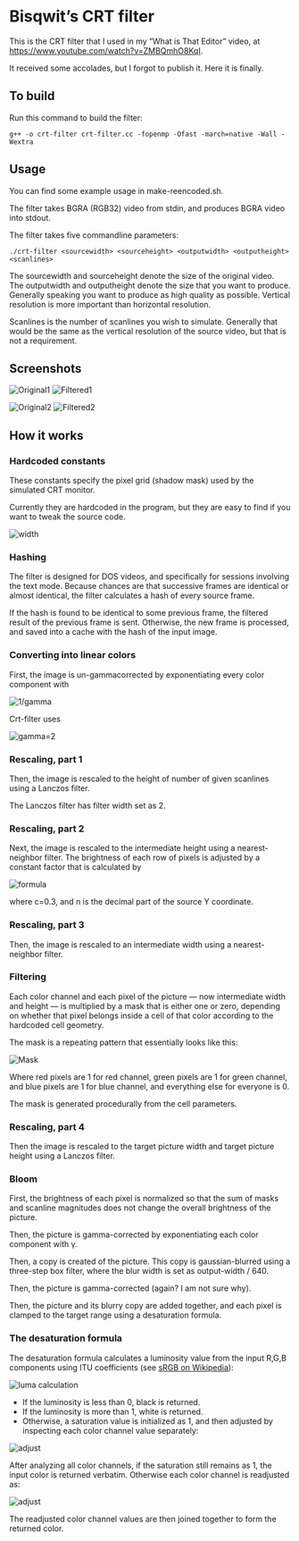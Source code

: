 # Bisqwit’s CRT filter

This is the CRT filter that I used in my ”What is That Editor” video,
at https://www.youtube.com/watch?v=ZMBQmhO8KqI.

It received some accolades, but I forgot to publish it.
Here it is finally.

## To build

Run this command to build the filter:

    g++ -o crt-filter crt-filter.cc -fopenmp -Ofast -march=native -Wall -Wextra

## Usage

You can find some example usage in make-reencoded.sh.

The filter takes BGRA (RGB32) video from stdin,
and produces BGRA video into stdout.

The filter takes five commandline parameters:

    ./crt-filter <sourcewidth> <sourceheight> <outputwidth> <outputheight> <scanlines>

The sourcewidth and sourceheight denote the size of the original video.
The outputwidth and outputheight denote the size that you want to produce.
Generally speaking you want to produce as high quality as possible.
Vertical resolution is more important than horizontal resolution.

Scanlines is the number of scanlines you wish to simulate.
Generally that would be the same as the vertical resolution of the source video,
but that is not a requirement.

## Screenshots

![Original1](img/mpv-shot0001.jpg)
![Filtered1](img/mpv-shot0002.jpg)

![Original2](img/mpv-shot0003.jpg)
![Filtered2](img/mpv-shot0004.jpg)

## How it works

### Hardcoded constants

These constants specify the pixel grid (shadow mask) used by the simulated CRT monitor.

Currently they are hardcoded in the program,
but they are easy to find if you want to tweak the source code.

![width](https://render.githubusercontent.com/render/math?math=\begin{align*}npix_{width}%26=640+%5C%5C+npix_{height}%26=400+%5C%5C+cellwidth_{red}%26=cellwidth_{green}=cellwidth_{blue}=2+%5C%5C+cellblank_{red}%26=cellblank_{green}=1+%5C%5C+cellblank_{blue}%26=2+%5C%5C+cellheight_{vert}%26=5+%5C%5C+cellblank_{vert}%26=1+%5C%5C+cellstagger%26=3+%5C%5C+intermediatewidth%26=npix_{width}\cdot%28cellwidth_{red}%2Bcellblank_{red}%2Bcellheight_{green}%2Bcellblank_{green}%2Bcellwidth_{blue}%2Bcellblank_{blue}%29=6400+%5C%5C+intermediateheight%26=npix_{height}\cdot%28cellheight_{vert}%2Bcellblank_{vert}%29=2400\end{align*})

### Hashing

The filter is designed for DOS videos, and specifically for sessions
involving the text mode. Because chances are that successive frames are
identical or almost identical, the filter calculates a hash of every source frame.

If the hash is found to be identical to some previous frame,
the filtered result of the previous frame is sent.
Otherwise, the new frame is processed, and saved into a cache with the hash of the input image.

### Converting into linear colors

First, the image is un-gammacorrected by exponentiating every color component with

![1/gamma](https://render.githubusercontent.com/render/math?math=\gamma^{-1})

Crt-filter uses

![gamma=2](https://render.githubusercontent.com/render/math?math=\gamma=2)

### Rescaling, part 1

Then, the image is rescaled to the height of number of given scanlines
using a Lanczos filter.

The Lanczos filter has filter width set as 2.

### Rescaling, part 2

Next, the image is rescaled to the intermediate height using a nearest-neighbor filter.
The brightness of each row of pixels is adjusted by a constant factor
that is calculated by

![formula](https://render.githubusercontent.com/render/math?math=e^{-\frac{%28n-0.5%29^2}{2+c^2}})

where c=0.3, and n is the decimal part of the source Y coordinate.

### Rescaling, part 3

Then, the image is rescaled to an intermediate width using a nearest-neighbor filter.


### Filtering

Each color channel and each pixel of the picture — now intermediate width and height — is multiplied by a mask
that is either one or zero, depending on whether that pixel belongs inside a
cell of that color according to the hardcoded cell geometry.

The mask is a repeating pattern that essentially looks like this:

![Mask](img/mask.png)

Where red pixels are 1 for red channel, green pixels are 1 for green channel, and blue pixels are 1 for blue channel, and everything else for everyone is 0.

The mask is generated procedurally from the cell parameters.

### Rescaling, part 4

Then the image is rescaled to the target picture width 
and target picture height using a Lanczos filter.

### Bloom

First, the brightness of each pixel is normalized so that the sum of masks
and scanline magnitudes does not change the overall brightness of the picture.

Then, the picture is gamma-corrected by exponentiating each color component with γ.

Then, a copy is created of the picture.
This copy is gaussian-blurred using a three-step box filter,
where the blur width is set as output-width / 640.

Then, the picture is gamma-corrected (again? I am not sure why).

Then, the picture and its blurry copy are added together,
and each pixel is clamped to the target range using a desaturation formula.

### The desaturation formula

The desaturation formula calculates a luminosity value from the input R,G,B
components using ITU coefficients (see [sRGB on Wikipedia](https://en.wikipedia.org/wiki/SRGB)):

![luma calculation](https://render.githubusercontent.com/render/math?math=luma=0.2126\cdot+value_{red}%2B0.7152\cdot+value_{green}%2B0.0722\cdot+value_{blue})

* If the luminosity is less than 0, black is returned.
* If the luminosity is more than 1, white is returned.
* Otherwise, a saturation value is initialized as 1, and then adjusted by inspecting each color channel value separately:

![adjust](https://render.githubusercontent.com/render/math?math=saturation\leftarrow\begin{cases}\min%28saturation,\frac{luma-1}{luma-value_{channel}}%29,+%26+\text{if+}value_{channel}\gt+1%5C%5C%0D%0A\min%28saturation,\frac{luma}{luma-value_{channel}}%29,+%26+\text{if+}value_{channel}\lt+0%5C%5Csaturation%26\text{otherwise}\end{cases})

After analyzing all color channels,
if the saturation still remains as 1, the input color is returned verbatim.
Otherwise each color channel is readjusted as:

![adjust](https://render.githubusercontent.com/render/math?math=value_{channel}\prime=\min%281,\max%280,%28value_{channel}-luma%29\cdot+saturation%2Bluma%29%29)

The readjusted color channel values are then joined together to form the returned color.
